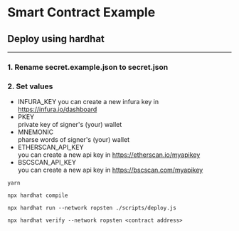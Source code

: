 # Smart Contract Example

## Deploy using hardhat

---

### 1. Rename secret.example.json to secret.json

### 2. Set values

- INFURA_KEY
  you can create a new infura key in https://infura.io/dashboard
- PKEY<br/>
  private key of signer's (your) wallet
- MNEMONIC<br/>
  pharse words of signer's (your) wallet
- ETHERSCAN_API_KEY<br/>
  you can create a new api key in https://etherscan.io/myapikey
- BSCSCAN_API_KEY<br/>
  you can create a new api key in https://bscscan.com/myapikey

```
yarn
```

```
npx hardhat compile
```

```
npx hardhat run --network ropsten ./scripts/deploy.js
```

```
npx hardhat verify --network ropsten <contract address>
```
